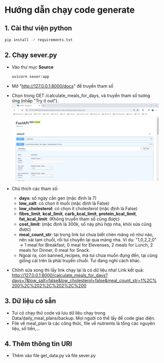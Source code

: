 # Hướng dẫn chạy code generate

## 1. Cài thư viện python

```bash
pip install -r requirements.txt
```

## 2. Chạy sever.py

- Vào thư mục **Source**

  ```bash
  uvicorn sever:app
  ```

- Mở "http://127.0.0.1:8000/docs" để truyền tham số
- Chọn trong GET /calculate_meals_for_days, và truyền tham số tương ứng (nhấp "Try it out").
  ![Ảnh minh họa](fastapi_docs.jpg)
- Chú thích các tham số:
  - **days**: số ngày cần gen (mặc định là 7)
  - **low_salt**: có chọn ít muối (mặc định là False)
  - **low_cholesterol**: có chọn ít cholesterol (mặc định là False)
  - **fibre_limit**, **kcal_limit**, **carb_kcal_limit**, **protein_kcal_limit**, **fat_kcal_limit**: (Không truyền tham số cũng được)
  - **cost_limit**: (mặc định là 300k, số này phù hợp nha, khỏi sửa cũng được)
  - **meal_count_str**: tại trong link tui chưa biết chèn mảng vô như nào, nên xài tạm chuỗi, rồi tui chuyển lại qua mảng nha.
    Ví dụ: "1,0,2,2,0"
    $\rightarrow$ 1 meal for Breakfast, 0 meal for Elevenses, 2 meals for Lunch, 2 meals for Dinner, 0 meal for Snack.
  - Ngoài ra, còn banned_recipes, mà tui chưa muốn đụng đến, tại cũng giống cái trên là phải truyền chuỗi. Tui đang nghĩ cách khác.
- Chỉnh sửa xong thì lấy link chạy lại là có dữ liệu nha!
  Link kết quả: http://127.0.0.1:8000/calculate_meals_for_days?days=7&low_salt=false&low_cholesterol=false&meal_count_str=1%2C%200%2C%202%2C%202%2C%200

## 3. Dữ liệu có sẵn

- Tui có chạy thử code và lưu dữ liệu chạy trong Data/daily_meal_plans/backup. Mọi người có thể lấy để code giao diện.
- File về meal_plan là các công thức, file về nutrients là tổng các nguyên liệu, số tiền,...

## 4. Thêm thông tin URI

- Thêm vào file get_data.py và file sever.py
